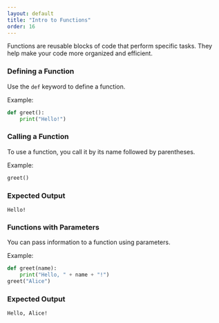```yaml
---
layout: default
title: "Intro to Functions"
order: 16
---
```


Functions are reusable blocks of code that perform specific tasks. They help make your code more organized and efficient.

### Defining a Function

Use the `def` keyword to define a function.

Example:

```python
def greet():
    print("Hello!")
```

### Calling a Function

To use a function, you call it by its name followed by parentheses.

Example:

```python
greet()
```

### Expected Output

```plaintext
Hello!
```

### Functions with Parameters

You can pass information to a function using parameters.

Example:

```python
def greet(name):
    print("Hello, " + name + "!")
greet("Alice")
```

### Expected Output

```plaintext
Hello, Alice!
```